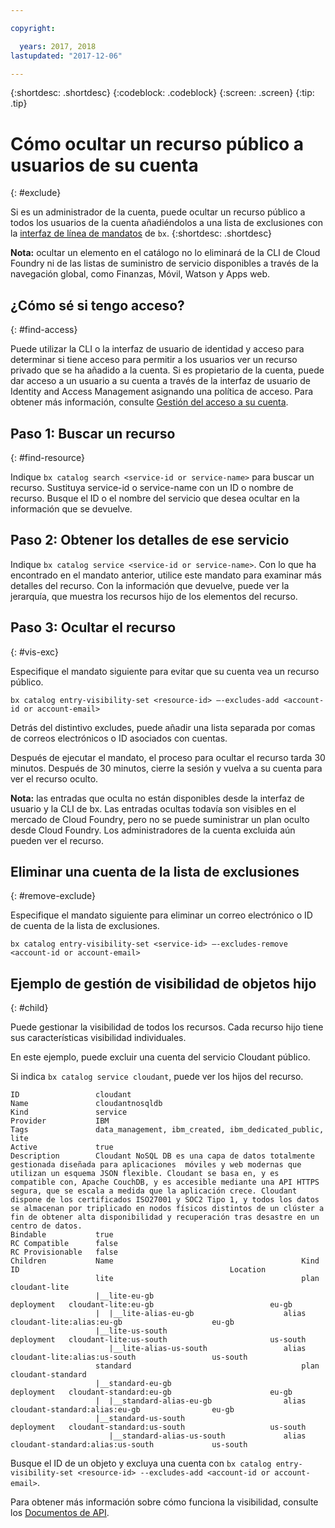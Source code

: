 ```yaml
---

copyright:

  years: 2017, 2018
lastupdated: "2017-12-06"

---
```


{:shortdesc: .shortdesc}
{:codeblock: .codeblock}
{:screen: .screen}
{:tip: .tip}

# Cómo ocultar un recurso público a usuarios de su cuenta
{: #exclude}

Si es un administrador de la cuenta, puede ocultar un recurso público a todos los usuarios de la cuenta añadiéndolos a una lista de exclusiones con la [interfaz de línea de mandatos](/docs/cli/reference/bluemix_cli/bx_cli.html#bluemix_catalog_entry_visibility_set) de `bx`.
{:shortdesc: .shortdesc}

**Nota:** ocultar un elemento en el catálogo no lo eliminará de la CLI de Cloud Foundry ni de las listas de suministro de servicio disponibles a través de la navegación global, como Finanzas, Móvil, Watson y Apps web.

## ¿Cómo sé si tengo acceso?
{: #find-access}

Puede utilizar la CLI o la interfaz de usuario de identidad y acceso para determinar si tiene acceso para permitir a los usuarios ver un recurso privado que se ha añadido a la cuenta. Si es propietario de la cuenta, puede dar acceso a un usuario a su cuenta a través de la interfaz de usuario de Identity and Access Management asignando una política de acceso. Para obtener más información, consulte [Gestión del acceso a su cuenta](access.html).

## Paso 1: Buscar un recurso
{: #find-resource}

Indique `bx catalog search <service-id or service-name>` para buscar un recurso. Sustituya service-id o service-name con un ID o nombre de recurso. Busque el ID o el nombre del servicio que desea ocultar en la información que se devuelve.

## Paso 2: Obtener los detalles de ese servicio

Indique `bx catalog service <service-id or service-name>`. Con lo que ha encontrado en el mandato anterior, utilice este mandato para examinar más detalles del recurso. Con la información que devuelve, puede ver la jerarquía, que muestra los recursos hijo de los elementos del recurso.

## Paso 3: Ocultar el recurso
{: #vis-exc}

Especifique el mandato siguiente para evitar que su cuenta vea un recurso público.

`bx catalog entry-visibility-set <resource-id> —-excludes-add <account-id or account-email>`

Detrás del distintivo excludes, puede añadir una lista separada por comas de correos electrónicos o ID asociados con cuentas.

Después de ejecutar el mandato, el proceso para ocultar el recurso tarda 30 minutos. Después de 30 minutos, cierre la sesión y vuelva a su cuenta para ver el recurso oculto.

**Nota:** las entradas que oculta no están disponibles desde la interfaz de usuario y la CLI de bx. Las entradas ocultas todavía son visibles en el mercado de Cloud Foundry, pero no se puede suministrar un plan oculto desde Cloud Foundry. Los administradores de la cuenta excluida aún pueden ver el recurso.

## Eliminar una cuenta de la lista de exclusiones
{: #remove-exclude}

Especifique el mandato siguiente para eliminar un correo electrónico o ID de cuenta de la lista de exclusiones.

`bx catalog entry-visibility-set <service-id> —-excludes-remove <account-id or account-email>`

## Ejemplo de gestión de visibilidad de objetos hijo
{: #child}

Puede gestionar la visibilidad de todos los recursos. Cada recurso hijo tiene sus características visibilidad individuales.

En este ejemplo, puede excluir una cuenta del servicio Cloudant público.

Si indica `bx catalog service cloudant`, puede ver los hijos del recurso.

```
ID                 cloudant
Name               cloudantnosqldb
Kind               service
Provider           IBM
Tags               data_management, ibm_created, ibm_dedicated_public, lite
Active             true
Description        Cloudant NoSQL DB es una capa de datos totalmente gestionada diseñada para aplicaciones  móviles y web modernas que utilizan un esquema JSON flexible. Cloudant se basa en, y es compatible con, Apache CouchDB, y es accesible mediante una API HTTPS segura, que se escala a medida que la aplicación crece. Cloudant dispone de los certificados ISO27001 y SOC2 Tipo 1, y todos los datos se almacenan por triplicado en nodos físicos distintos de un clúster a fin de obtener alta disponibilidad y recuperación tras desastre en un centro de datos.
Bindable           true
RC Compatible      false
RC Provisionable   false
Children           Name                                          Kind         ID                                               Location
                   lite                                          plan         cloudant-lite
                   |__lite-eu-gb                             deployment   cloudant-lite:eu-gb                          eu-gb
                   |  |__lite-alias-eu-gb                    alias        cloudant-lite:alias:eu-gb                    eu-gb
                   |__lite-us-south                          deployment   cloudant-lite:us-south                       us-south
                      |__lite-alias-us-south                 alias        cloudant-lite:alias:us-south                 us-south
                   standard                                      plan         cloudant-standard
                   |__standard-eu-gb                         deployment   cloudant-standard:eu-gb                      eu-gb
                   |  |__standard-alias-eu-gb                alias        cloudant-standard:alias:eu-gb                eu-gb
                   |__standard-us-south                      deployment   cloudant-standard:us-south                   us-south
                      |__standard-alias-us-south             alias        cloudant-standard:alias:us-south             us-south
```

Busque el ID de un objeto y excluya una cuenta con `bx catalog entry-visibility-set <resource-id> --excludes-add <account-id or account-email>`.

Para obtener más información sobre cómo funciona la visibilidad, consulte los [Documentos de API](https://console.bluemix.net/apidocs/682).
